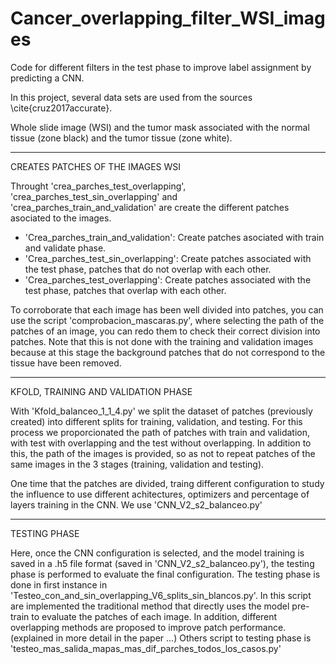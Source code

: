 # Cancer_overlapping_filter_WSI_images

Code for different filters in the test phase to improve label assignment by predicting a CNN.

In this project, several data sets are used from the sources \cite{cruz2017accurate}.

Whole slide image (WSI) and the tumor mask associated with the normal tissue (zone black) and the tumor tissue (zone white). 

----------------------------------
CREATES PATCHES OF THE IMAGES WSI

Throught 'crea_parches_test_overlapping', 'crea_parches_test_sin_overlapping' and 'crea_parches_train_and_validation' are create the different patches asociated to the images. 
  - 'Crea_parches_train_and_validation': Create patches asociated with train and validate phase. 
  - 'Crea_parches_test_sin_overlapping': Create patches associated with the test phase, patches that do not overlap with each other.
  - 'Crea_parches_test_overlapping': Create patches associated with the test phase, patches that overlap with each other.
  
   To corroborate that each image has been well divided into patches, you can use the script 'comprobacion_mascaras.py', where selecting the path of the patches of an image, you can redo them to check their correct division into patches. 
   Note that this is not done with the training and validation images because at this stage the background patches that do not correspond to the tissue have been removed.
   
-------------------------------------------------
KFOLD, TRAINING AND VALIDATION PHASE

With 'Kfold_balanceo_1_1_4.py' we split the dataset of patches (previously created) into different splits for training, validation, and testing.
For this process we proporcionated the path of patches with train and validation, with test with overlapping and the test without overlapping. In addition to this, the path of the images is provided, so as not to repeat patches of the same images in the 3 stages (training, validation and testing). 

One time that the patches are divided, traing different configuration to study the influence to use different achitectures, optimizers and percentage of layers training in the CNN. We use 'CNN_V2_s2_balanceo.py'

---------------------------------------------
TESTING PHASE

Here, once the CNN configuration is selected, and the model training is saved in a .h5 file format (saved in 'CNN_V2_s2_balanceo.py'), the testing phase is performed to evaluate the final configuration. The testing phase is done in first instance in 'Testeo_con_and_sin_overlapping_V6_splits_sin_blancos.py'. 
In this script are implemented the traditional method that directly uses the model pre-train to evaluate the patches of each image. In addition, different overlapping methods are proposed to improve patch performance. (explained in more detail in the paper ...)
Others script to testing phase is 'testeo_mas_salida_mapas_mas_dif_parches_todos_los_casos.py'
